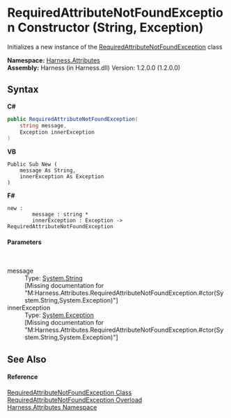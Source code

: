 # RequiredAttributeNotFoundException Constructor (String, Exception)
 

Initializes a new instance of the <a href="b2eb5e40-6f52-440e-06c6-518f27cc26b4">RequiredAttributeNotFoundException</a> class

**Namespace:**&nbsp;<a href="e9acb697-e625-8aa0-4332-46fa91ea9cda">Harness.Attributes</a><br />**Assembly:**&nbsp;Harness (in Harness.dll) Version: 1.2.0.0 (1.2.0.0)

## Syntax

**C#**<br />
``` C#
public RequiredAttributeNotFoundException(
	string message,
	Exception innerException
)
```

**VB**<br />
``` VB
Public Sub New ( 
	message As String,
	innerException As Exception
)
```

**F#**<br />
``` F#
new : 
        message : string * 
        innerException : Exception -> RequiredAttributeNotFoundException
```


#### Parameters
&nbsp;<dl><dt>message</dt><dd>Type: <a href="http://msdn2.microsoft.com/en-us/library/s1wwdcbf" target="_blank">System.String</a><br />\[Missing <param name="message"/> documentation for "M:Harness.Attributes.RequiredAttributeNotFoundException.#ctor(System.String,System.Exception)"\]</dd><dt>innerException</dt><dd>Type: <a href="http://msdn2.microsoft.com/en-us/library/c18k6c59" target="_blank">System.Exception</a><br />\[Missing <param name="innerException"/> documentation for "M:Harness.Attributes.RequiredAttributeNotFoundException.#ctor(System.String,System.Exception)"\]</dd></dl>

## See Also


#### Reference
<a href="b2eb5e40-6f52-440e-06c6-518f27cc26b4">RequiredAttributeNotFoundException Class</a><br /><a href="cac2845a-93b7-0985-8682-da618bf1b8a3">RequiredAttributeNotFoundException Overload</a><br /><a href="e9acb697-e625-8aa0-4332-46fa91ea9cda">Harness.Attributes Namespace</a><br />